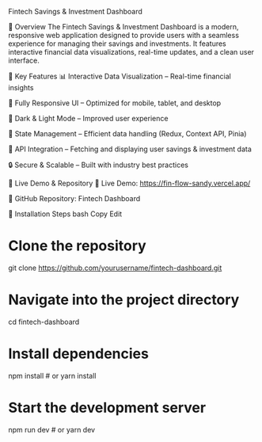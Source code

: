 Fintech Savings & Investment Dashboard

📌 Overview
The Fintech Savings & Investment Dashboard is a modern, responsive web application designed to provide users with a seamless experience for managing their savings and investments. It features interactive financial data visualizations, real-time updates, and a clean user interface.

🔹 Key Features
📊 Interactive Data Visualization – Real-time financial insights

📱 Fully Responsive UI – Optimized for mobile, tablet, and desktop

🌙 Dark & Light Mode – Improved user experience

🔄 State Management – Efficient data handling (Redux, Context API, Pinia)

🔗 API Integration – Fetching and displaying user savings & investment data

🔒 Secure & Scalable – Built with industry best practices

🚀 Live Demo & Repository
🔗 Live Demo: https://fin-flow-sandy.vercel.app/

📂 GitHub Repository: Fintech Dashboard



🔹 Installation Steps
bash
Copy
Edit
# Clone the repository
git clone https://github.com/yourusername/fintech-dashboard.git

# Navigate into the project directory
cd fintech-dashboard

# Install dependencies
npm install  # or yarn install

# Start the development server
npm run dev  # or yarn dev